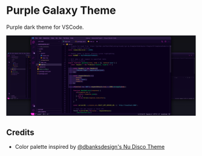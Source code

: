 # Purple Galaxy Theme

Purple dark theme for VSCode.

![Print1](./assets/print1.png)

## Credits

- Color palette inspired by [@dbanksdesign's Nu Disco Theme](https://marketplace.visualstudio.com/items?itemName=dbanksdesign.nu-disco)

